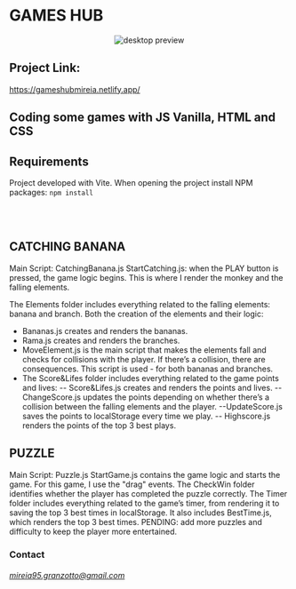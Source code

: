 # GAMES HUB



<div align="center">
<img src="https://res.cloudinary.com/dr2vohk2z/image/upload/v1750185112/GamesHub/Preview/Gameshub_Readme_zua5ja.png" alt="desktop preview" />
</div>

## Project Link:
https://gameshubmireia.netlify.app/


## Coding some games with JS Vanilla, HTML and CSS

## Requirements
Project developed with Vite. When opening the project install NPM packages:
`npm install`

<br>
<br>



## CATCHING BANANA
Main Script: CatchingBanana.js
StartCatching.js: when the PLAY button is pressed, the game logic begins. This is where I render the monkey and the falling elements.

The Elements folder includes everything related to the falling elements: banana and branch. Both the creation of the elements and their logic:

- Bananas.js creates and renders the bananas.
- Rama.js creates and renders the branches.
- MoveElement.js is the main script that makes the elements fall and checks for collisions with the player. If there’s a collision, there are consequences. This script is used - for both bananas and branches.
- The Score&Lifes folder includes everything related to the game points and lives:
  -- Score&Lifes.js creates and renders the points and lives.
  -- ChangeScore.js updates the points depending on whether there’s a collision between the falling elements and the player.
  --UpdateScore.js saves the points to localStorage every time we play.
  -- Highscore.js renders the points of the top 3 best plays.

  
## PUZZLE
Main Script: Puzzle.js
StartGame.js contains the game logic and starts the game. For this game, I use the "drag" events.
The CheckWin folder identifies whether the player has completed the puzzle correctly.
The Timer folder includes everything related to the game’s timer, from rendering it to saving the top 3 best times in localStorage. It also includes BestTime.js, which renders the top 3 best times.
PENDING: add more puzzles and difficulty to keep the player more entertained.



### Contact

###### mireia95.granzotto@gmail.com
